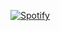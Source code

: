 [![Spotify](https://spotify-now-playing-ashen.vercel.app/api/spotify-playing)](https://open.spotify.com/user/codestackr)

